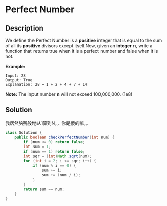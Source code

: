 # Perfect Number

## Description

We define the Perfect Number is a **positive** integer that is equal to the sum of all its **positive** divisors except itself.Now, given an **integer** n, write a function that returns true when it is a perfect number and false when it is not.

**Example:**

```text
Input: 28
Output: True
Explanation: 28 = 1 + 2 + 4 + 7 + 14
```

**Note:** The input number **n** will not exceed 100,000,000. \(1e8\)

## Solution

我居然脑残般地从1算到N，，你是傻的嘛。。

```java
class Solution {
    public boolean checkPerfectNumber(int num) {
        if (num <= 0) return false;
        int sum = 1;
        if (num == 1) return false;
        int sqr = (int)Math.sqrt(num);
        for (int i = 2; i <= sqr; i++) {
            if (num % i == 0) {
                sum += i;
                sum += (num / i);
            }
        }
        return sum == num;
    }
}
```

